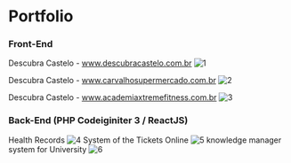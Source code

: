 # Portfolio

### Front-End
Descubra Castelo - www.descubracastelo.com.br
![1](https://user-images.githubusercontent.com/8316624/39312892-a02eba64-493e-11e8-9aca-f564657e6c5e.jpg)

Descubra Castelo - www.carvalhosupermercado.com.br
![2](https://user-images.githubusercontent.com/8316624/39312893-a041a0ca-493e-11e8-9dbd-6d2f08e1ebd4.jpg)

Descubra Castelo - www.academiaxtremefitness.com.br
![3](https://user-images.githubusercontent.com/8316624/39312895-a098cda0-493e-11e8-8111-47efcd167148.jpg)


### Back-End (PHP Codeiginiter 3 / ReactJS)
Health Records
![4](https://user-images.githubusercontent.com/8316624/39312896-a0a6e12e-493e-11e8-8bf5-d8b6275ff929.jpg)
System of the Tickets Online
![5](https://user-images.githubusercontent.com/8316624/39312897-a0b5bcf8-493e-11e8-858c-77e089375779.jpg)
knowledge manager system for University
![6](https://user-images.githubusercontent.com/8316624/39312891-a020326e-493e-11e8-8650-a223fe3693c7.jpg)

